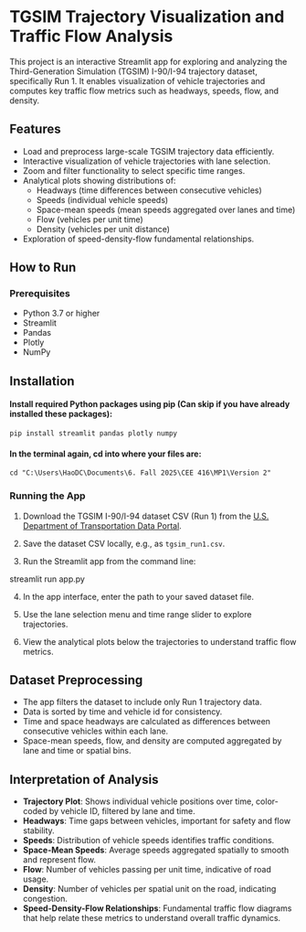 # TGSIM Trajectory Visualization and Traffic Flow Analysis

This project is an interactive Streamlit app for exploring and analyzing the Third-Generation Simulation (TGSIM) I-90/I-94 trajectory dataset, specifically Run 1. It enables visualization of vehicle trajectories and computes key traffic flow metrics such as headways, speeds, flow, and density.

## Features

- Load and preprocess large-scale TGSIM trajectory data efficiently.
- Interactive visualization of vehicle trajectories with lane selection.
- Zoom and filter functionality to select specific time ranges.
- Analytical plots showing distributions of:
  - Headways (time differences between consecutive vehicles)
  - Speeds (individual vehicle speeds)
  - Space-mean speeds (mean speeds aggregated over lanes and time)
  - Flow (vehicles per unit time)
  - Density (vehicles per unit distance)
- Exploration of speed-density-flow fundamental relationships.

## How to Run

### Prerequisites

- Python 3.7 or higher
- Streamlit
- Pandas
- Plotly
- NumPy

## Installation

#### Install required Python packages using pip (Can skip if you have already installed these packages):

```pip install streamlit pandas plotly numpy```

#### In the terminal again, cd into where your files are:

```cd "C:\Users\HaoDC\Documents\6. Fall 2025\CEE 416\MP1\Version 2"```

### Running the App

1. Download the TGSIM I-90/I-94 dataset CSV (Run 1) from the [U.S. Department of Transportation Data Portal](https://data.transportation.gov/Automobiles/Third-Generation-Simulation-Data-TGSIM-I-90-I-94-S/9uas-hf8b/about_data).

2. Save the dataset CSV locally, e.g., as `tgsim_run1.csv`.

3. Run the Streamlit app from the command line:

streamlit run app.py

4. In the app interface, enter the path to your saved dataset file.

5. Use the lane selection menu and time range slider to explore trajectories.

6. View the analytical plots below the trajectories to understand traffic flow metrics.

## Dataset Preprocessing

- The app filters the dataset to include only Run 1 trajectory data.
- Data is sorted by time and vehicle id for consistency.
- Time and space headways are calculated as differences between consecutive vehicles within each lane.
- Space-mean speeds, flow, and density are computed aggregated by lane and time or spatial bins.

## Interpretation of Analysis

- **Trajectory Plot**: Shows individual vehicle positions over time, color-coded by vehicle ID, filtered by lane and time.
- **Headways**: Time gaps between vehicles, important for safety and flow stability.
- **Speeds**: Distribution of vehicle speeds identifies traffic conditions.
- **Space-Mean Speeds**: Average speeds aggregated spatially to smooth and represent flow.
- **Flow**: Number of vehicles passing per unit time, indicative of road usage.
- **Density**: Number of vehicles per spatial unit on the road, indicating congestion.
- **Speed-Density-Flow Relationships**: Fundamental traffic flow diagrams that help relate these metrics to understand overall traffic dynamics.
